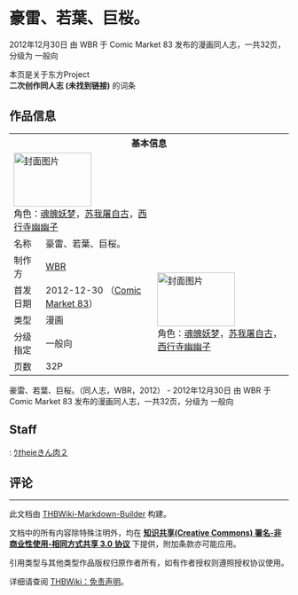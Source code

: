 # 豪雷、若葉、巨桜。

<!-- source html: G:\repos\THBWiki-Markdown-Builder\THBWikiMarkdown\Temp\main\b\bb\ns0%3A%E8%B1%AA%E9%9B%B7%E3%80%81%E8%8B%A5%E8%91%89%E3%80%81%E5%B7%A8%E6%A1%9C%E3%80%82.html -->

2012年12月30日 由 WBR 于 Comic Market 83 发布的漫画同人志，一共32页，分级为 一般向

本页是关于东方Project  
 **二次创作同人志 (未找到链接)** 的词条

## 作品信息

<table><tbody><tr><th colspan="3">基本信息</th></tr><tr><td class="cover-artwork-mobile" colspan="2"><a href="./文件-豪雷、若葉、巨桜。封面.jpg.md" class="image" title="封面图片"><img alt="封面图片" src="https://upload.thwiki.cc/thumb/4/46/%E8%B1%AA%E9%9B%B7%E3%80%81%E8%8B%A5%E8%91%89%E3%80%81%E5%B7%A8%E6%A1%9C%E3%80%82%E5%B0%81%E9%9D%A2.jpg/140px-%E8%B1%AA%E9%9B%B7%E3%80%81%E8%8B%A5%E8%91%89%E3%80%81%E5%B7%A8%E6%A1%9C%E3%80%82%E5%B0%81%E9%9D%A2.jpg" decoding="async" loading="lazy" width="140" height="97" srcset="https://upload.thwiki.cc/thumb/4/46/%E8%B1%AA%E9%9B%B7%E3%80%81%E8%8B%A5%E8%91%89%E3%80%81%E5%B7%A8%E6%A1%9C%E3%80%82%E5%B0%81%E9%9D%A2.jpg/210px-%E8%B1%AA%E9%9B%B7%E3%80%81%E8%8B%A5%E8%91%89%E3%80%81%E5%B7%A8%E6%A1%9C%E3%80%82%E5%B0%81%E9%9D%A2.jpg 1.5x, https://upload.thwiki.cc/thumb/4/46/%E8%B1%AA%E9%9B%B7%E3%80%81%E8%8B%A5%E8%91%89%E3%80%81%E5%B7%A8%E6%A1%9C%E3%80%82%E5%B0%81%E9%9D%A2.jpg/280px-%E8%B1%AA%E9%9B%B7%E3%80%81%E8%8B%A5%E8%91%89%E3%80%81%E5%B7%A8%E6%A1%9C%E3%80%82%E5%B0%81%E9%9D%A2.jpg 2x" data-file-width="1200" data-file-height="830"></a><div class="cover-char">角色：<a href="./魂魄妖梦.md" title="魂魄妖梦">魂魄妖梦</a>，<a href="./苏我屠自古.md" title="苏我屠自古">苏我屠自古</a>，<a href="./西行寺幽幽子.md" title="西行寺幽幽子">西行寺幽幽子</a></div></td>
</tr><tr><td class="label">名称</td><td colspan="2"> 豪雷、若葉、巨桜。 </td></tr><tr><td class="label">制作方</td><td><a href="./WBR.md" title="WBR">WBR</a></td><td class="cover-artwork" rowspan="5" style="min-width:140px;"><a href="./文件-豪雷、若葉、巨桜。封面.jpg.md" class="image" title="封面图片"><img alt="封面图片" src="https://upload.thwiki.cc/thumb/4/46/%E8%B1%AA%E9%9B%B7%E3%80%81%E8%8B%A5%E8%91%89%E3%80%81%E5%B7%A8%E6%A1%9C%E3%80%82%E5%B0%81%E9%9D%A2.jpg/140px-%E8%B1%AA%E9%9B%B7%E3%80%81%E8%8B%A5%E8%91%89%E3%80%81%E5%B7%A8%E6%A1%9C%E3%80%82%E5%B0%81%E9%9D%A2.jpg" decoding="async" loading="lazy" width="140" height="97" srcset="https://upload.thwiki.cc/thumb/4/46/%E8%B1%AA%E9%9B%B7%E3%80%81%E8%8B%A5%E8%91%89%E3%80%81%E5%B7%A8%E6%A1%9C%E3%80%82%E5%B0%81%E9%9D%A2.jpg/210px-%E8%B1%AA%E9%9B%B7%E3%80%81%E8%8B%A5%E8%91%89%E3%80%81%E5%B7%A8%E6%A1%9C%E3%80%82%E5%B0%81%E9%9D%A2.jpg 1.5x, https://upload.thwiki.cc/thumb/4/46/%E8%B1%AA%E9%9B%B7%E3%80%81%E8%8B%A5%E8%91%89%E3%80%81%E5%B7%A8%E6%A1%9C%E3%80%82%E5%B0%81%E9%9D%A2.jpg/280px-%E8%B1%AA%E9%9B%B7%E3%80%81%E8%8B%A5%E8%91%89%E3%80%81%E5%B7%A8%E6%A1%9C%E3%80%82%E5%B0%81%E9%9D%A2.jpg 2x" data-file-width="1200" data-file-height="830"></a><div class="cover-char">角色：<a href="./魂魄妖梦.md" title="魂魄妖梦">魂魄妖梦</a>，<a href="./苏我屠自古.md" title="苏我屠自古">苏我屠自古</a>，<a href="./西行寺幽幽子.md" title="西行寺幽幽子">西行寺幽幽子</a></div></td>
</tr><tr><td class="label">首发日期</td><td>2012-12-30&#160;（<a href="/展会作品列表?e=Comic+Market%2383">Comic Market 83</a>）</td></tr><tr><td class="label">类型</td><td>漫画</td></tr><tr><td class="label">分级指定</td><td>一般向</td></tr><tr><td class="label">页数</td><td>32P</td></tr></tbody></table>

豪雷、若葉、巨桜。（同人志，WBR，2012） - 2012年12月30日 由 WBR 于 Comic Market 83 发布的漫画同人志，一共32页，分级为 一般向

## Staff
: [ｳｵheieきん肉２](./ｳｵheieきん肉２.md)


## 评论




---

此文档由 [THBWiki-Markdown-Builder](https://github.com/Delsin-Yu/THBWiki-Markdown-Builder) 构建。

文档中的所有内容除特殊注明外，均在 [**知识共享(Creative Commons) 署名-非商业性使用-相同方式共享 3.0 协议**](https://creativecommons.org/licenses/by-sa/3.0/deed.zh-hans) 下提供，附加条款亦可能应用。

引用类型与其他类型作品版权归原作者所有，如有作者授权则遵照授权协议使用。

详细请查阅 [THBWiki：免责声明](https://thbwiki.cc/THBWiki:%E5%85%8D%E8%B4%A3%E5%A3%B0%E6%98%8E)。

